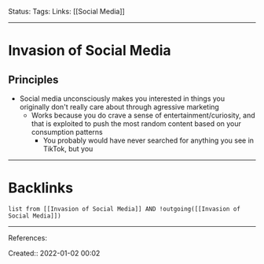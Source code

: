 Status: 
Tags: 
Links: [[Social Media]]
___
# Invasion of Social Media
## Principles
- Social media unconsciously makes you interested in things you originally don't really care about through agressive marketing
	- Works because you do crave a sense of entertainment/curiosity, and that is exploited to push the most random content based on your consumption patterns
		- You probably would have never searched for anything you see in TikTok, but you 
___
# Backlinks
```dataview
list from [[Invasion of Social Media]] AND !outgoing([[Invasion of Social Media]])
```
___
References:

Created:: 2022-01-02 00:02
